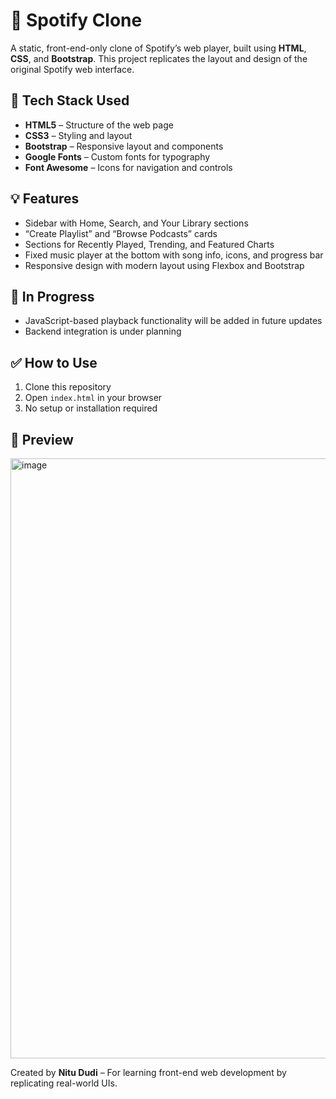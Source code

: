 # 🎵 Spotify Clone

A static, front-end-only clone of Spotify’s web player, built using **HTML**, **CSS**, and **Bootstrap**. 
This project replicates the layout and design of the original Spotify web interface.

## 🔧 Tech Stack Used

- **HTML5** – Structure of the web page  
- **CSS3** – Styling and layout  
- **Bootstrap** – Responsive layout and components  
- **Google Fonts** – Custom fonts for typography  
- **Font Awesome** – Icons for navigation and controls


## 💡 Features

- Sidebar with Home, Search, and Your Library sections  
- “Create Playlist” and “Browse Podcasts” cards  
- Sections for Recently Played, Trending, and Featured Charts  
- Fixed music player at the bottom with song info, icons, and progress bar  
- Responsive design with modern layout using Flexbox and Bootstrap

## 🚧 In Progress

- JavaScript-based playback functionality will be added in future updates  
- Backend integration is under planning

## ✅ How to Use

1. Clone this repository  
2. Open `index.html` in your browser  
3. No setup or installation required

## 📸 Preview
<img width="960" alt="image" src="https://github.com/user-attachments/assets/124c0c1a-eb72-45e1-87b0-f080e1bd26d7" />

Created by **Nitu Dudi** – For learning front-end web development by replicating real-world UIs.


